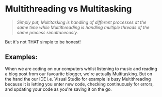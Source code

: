 ﻿# Multithreading vs Multitasking

> *Simply put, Multitasking is handling of different processes at the same time while Multithreading is handling multiple threads of the
> same process simultaneously.*

But it's not THAT simple to be honest!

## Examples:
When we are coding on our computers whilst listening to music and reading a blog post from our favourite blogger, we're actually Multitasking. But on the hand the our IDE i.e. Visual Studio for example is busy Multithreading because it is letting you enter new code, checking continuously for errors, and updating your code as you're saving it on the go.

